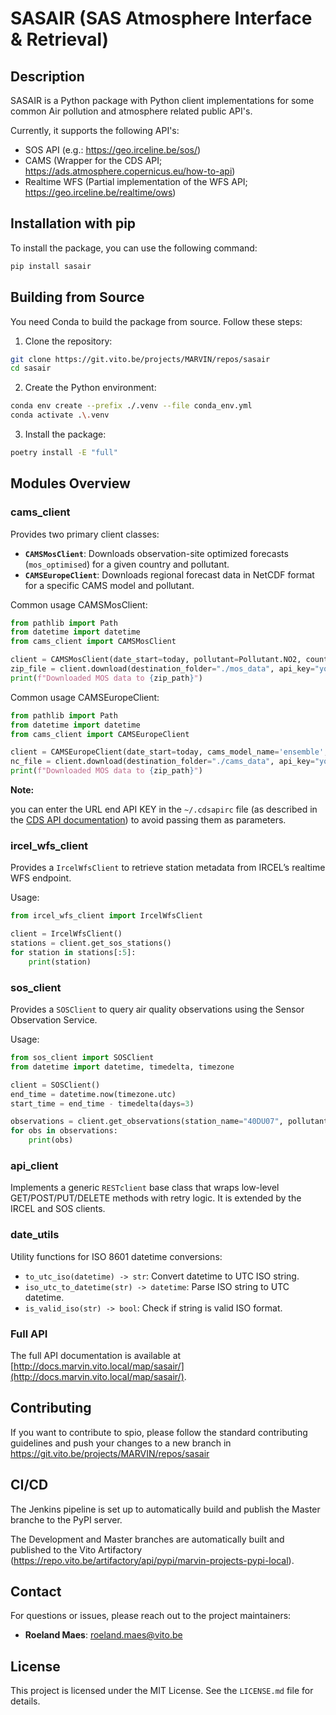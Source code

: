 
# SASAIR (SAS Atmosphere Interface & Retrieval)

## Description

SASAIR is a Python package with Python client implementations for some common Air pollution and atmosphere related public API's.

Currently, it supports the following API's:
- SOS API (e.g.: https://geo.irceline.be/sos/)
- CAMS (Wrapper for the CDS API; https://ads.atmosphere.copernicus.eu/how-to-api)
- Realtime WFS (Partial implementation of the WFS API; https://geo.irceline.be/realtime/ows)

## Installation with pip

To install the package, you can use the following command:

```bash
pip install sasair 
```

## Building from Source

You need Conda to build the package from source. Follow these steps:

1. Clone the repository:

```bash
git clone https://git.vito.be/projects/MARVIN/repos/sasair
cd sasair
```
2. Create the Python environment:

```bash
conda env create --prefix ./.venv --file conda_env.yml
conda activate .\.venv
```
3. Install the package:

```bash
poetry install -E "full"
```


##  Modules Overview

### cams_client

Provides two primary client classes:
- **`CAMSMosClient`**: Downloads observation-site optimized forecasts (`mos_optimised`) for a given country and pollutant.
- **`CAMSEuropeClient`**: Downloads regional forecast data in NetCDF format for a specific CAMS model and pollutant.

Common usage CAMSMosClient:

```python
from pathlib import Path
from datetime import datetime
from cams_client import CAMSMosClient

client = CAMSMosClient(date_start=today, pollutant=Pollutant.NO2, country='belgium')
zip_file = client.download(destination_folder="./mos_data", api_key="your_api_key")
print(f"Downloaded MOS data to {zip_path}")
```

Common usage CAMSEuropeClient:

```python
from pathlib import Path
from datetime import datetime
from cams_client import CAMSEuropeClient

client = CAMSEuropeClient(date_start=today, cams_model_name='ensemble', pollutant=Pollutant.NO2, area=None)  # Default area [52, 2.5, 49, 6.5] will be used.
nc_file = client.download(destination_folder="./cams_data", api_key="your_api_key")
print(f"Downloaded MOS data to {zip_path}")
```

**Note:**

you can enter the URL end API KEY in  the `~/.cdsapirc` file (as described in the [CDS API documentation](https://cds.climate.copernicus.eu/how-to-api)) to avoid passing them as parameters.

### ircel_wfs_client

Provides a `IrcelWfsClient` to retrieve station metadata from IRCEL’s realtime WFS endpoint.

Usage:
```python
from ircel_wfs_client import IrcelWfsClient

client = IrcelWfsClient()
stations = client.get_sos_stations()
for station in stations[:5]:
    print(station)
```

### sos_client

Provides a `SOSClient` to query air quality observations using the Sensor Observation Service.

Usage:
```python
from sos_client import SOSClient
from datetime import datetime, timedelta, timezone

client = SOSClient()
end_time = datetime.now(timezone.utc)
start_time = end_time - timedelta(days=3)

observations = client.get_observations(station_name="40DU07", pollutant="PM10", start_time=start_time, end_time=end_time)
for obs in observations:
    print(obs)
```

### api_client

Implements a generic `RESTclient` base class that wraps low-level GET/POST/PUT/DELETE methods with retry logic. It is extended by the IRCEL and SOS clients.

### date_utils

Utility functions for ISO 8601 datetime conversions:
- `to_utc_iso(datetime) -> str`: Convert datetime to UTC ISO string.
- `iso_utc_to_datetime(str) -> datetime`: Parse ISO string to UTC datetime.
- `is_valid_iso(str) -> bool`: Check if string is valid ISO format.


### Full API 

The full API documentation is available at [http://docs.marvin.vito.local/map/sasair/](http://docs.marvin.vito.local/map/sasair/).


## Contributing

If you want to contribute to spio, please follow the standard contributing guidelines and push your changes to a new branch in
https://git.vito.be/projects/MARVIN/repos/sasair


## CI/CD

The Jenkins pipeline is set up to automatically build and publish the Master branche to the PyPI server.

The Development and Master branches are automatically built and published to the Vito Artifactory (https://repo.vito.be/artifactory/api/pypi/marvin-projects-pypi-local).


## Contact

For questions or issues, please reach out to the project maintainers:

- **Roeland Maes**: [roeland.maes@vito.be](mailto:roeland.maes@vito.be)


## License

This project is licensed under the MIT License. See the `LICENSE.md` file for details.
